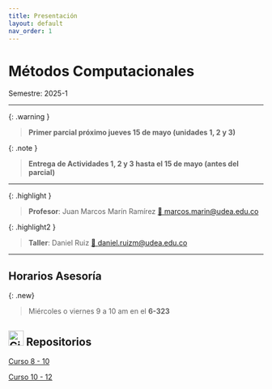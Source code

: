 ```yaml
---
title: Presentación
layout: default
nav_order: 1
---
```


# Métodos Computacionales

Semestre: 2025-1

---

{: .warning }
> **Primer parcial próximo jueves 15 de mayo (unidades 1, 2 y 3)**


{: .note }
> **Entrega de Actividades 1, 2 y 3 hasta el 15 de mayo (antes del parcial)**

---

{: .highlight }
> **Profesor**: Juan Marcos Marín Ramírez [📧 marcos.marin@udea.edu.co](mailto:marcos.marin@udea.edu.co)


{: .highlight2 }
> **Taller**: Daniel Ruiz [📧 daniel.ruizm@udea.edu.co](mailto:daniel.ruizm@udea.edu.co)

---

## Horarios Asesoría

{: .new}
> Miércoles o viernes 9 a 10 am en el **6-323**

## <img src="https://github.com/fluidicon.png" alt="GitHub Icon" width="30"/> Repositorios

[Curso 8 - 10](https://github.com/jmmarinr/MetodosComputacionales810)

[Curso 10 - 12](https://github.com/jmmarinr/MetodosComputacionales1012)



